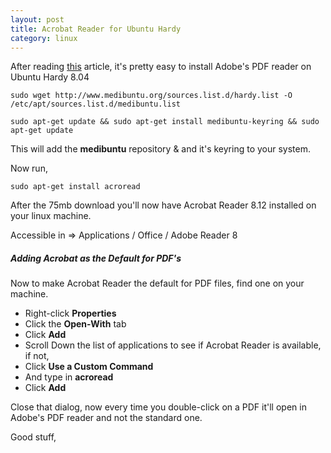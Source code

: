 ```yaml
---
layout: post
title: Acrobat Reader for Ubuntu Hardy
category: linux
---
```


After reading [this](http://ubuntu-tutorials.com/2008/06/23/install-adobe-acrobat-reader-812-on-ubuntu-804/) article, it's pretty easy to install Adobe's PDF reader on Ubuntu Hardy 8.04

    sudo wget http://www.medibuntu.org/sources.list.d/hardy.list -O /etc/apt/sources.list.d/medibuntu.list

    sudo apt-get update && sudo apt-get install medibuntu-keyring && sudo apt-get update

This will add the **medibuntu** repository & and it's keyring to your system.

Now run,

    sudo apt-get install acroread

After the 75mb download you'll now have Acrobat Reader 8.12 installed on your linux machine.

Accessible in => Applications / Office / Adobe Reader 8

##### Adding Acrobat as the Default for PDF's

Now to make Acrobat Reader the default for PDF files, find one on your machine.  

* Right-click **Properties**
* Click the **Open-With** tab
* Click **Add**
* Scroll Down the list of applications to see if Acrobat Reader is available, if not,
* Click **Use a Custom Command**
* And type in **acroread**
* Click **Add**

Close that dialog, now every time you double-click on a PDF it'll open in Adobe's PDF reader and not the standard one.

Good stuff, 
